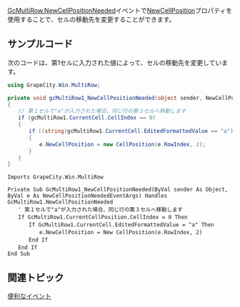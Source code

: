 [GcMultiRow.NewCellPositionNeeded](gcdocsite__documentlink?toc-item-id=09f0be66-968c-4abe-8111-98a3f63a8ae6)イベントで[NewCellPosition](gcdocsite__documentlink?toc-item-id=c3590715-97d5-49de-ac83-d0acfa8f3b44)プロパティを使用することで、セルの移動先を変更することができます。

## サンプルコード

次のコードは、第1セルに入力された値によって、セルの移動先を変更しています。

```csharp
using GrapeCity.Win.MultiRow;

private void gcMultiRow1_NewCellPositionNeeded(object sender, NewCellPositionNeededEventArgs e)
{
　　// 第１セルで"a"が入力された場合、同じ行の第３セルへ移動します
　　if (gcMultiRow1.CurrentCell.CellIndex == 0)
　　{ 
　　　　if ((string)gcMultiRow1.CurrentCell.EditedFormattedValue == "a")
　　　　{
　　　　　　e.NewCellPosition = new CellPosition(e.RowIndex, 2);
　　　　}
　　}
}
```

```vbnet
Imports GrapeCity.Win.MultiRow

Private Sub GcMultiRow1_NewCellPositionNeeded(ByVal sender As Object, ByVal e As NewCellPositionNeededEventArgs) Handles GcMultiRow1.NewCellPositionNeeded
　　' 第１セルで"a"が入力された場合、同じ行の第３セルへ移動します
　　If GcMultiRow1.CurrentCellPosition.CellIndex = 0 Then
　　　　If GcMultiRow1.CurrentCell.EditedFormattedValue = "a" Then
　　　　　　e.NewCellPosition = New CellPosition(e.RowIndex, 2)
　　　　End If
　　End If
End Sub
```

## 関連トピック

[便利なイベント](gcdocsite__documentlink?toc-item-id=8f564520-e11d-4128-9226-657e7ea0460d)